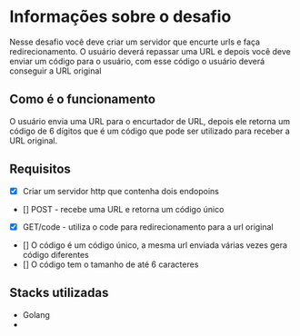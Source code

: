 # Informações sobre o desafio 

Nesse desafio você deve criar um servidor que encurte urls e faça redirecionamento. O usuário deverá repassar uma URL e depois você deve enviar um código para o usuário, com esse código o usuário deverá conseguir a URL original

## Como é o funcionamento

O usuário envia uma URL para o encurtador de URL, depois ele retorna um código de 6 dígitos que é um código que pode ser utilizado para receber a URL original. 

## Requisitos

- [x] Criar um servidor http que contenha dois endopoins
- [] POST - recebe uma URL e retorna um código único
- [x] GET/code - utiliza o code para redirecionamento para a url original 
- [] O código é um código único, a mesma url enviada várias vezes gera código diferentes 
- [] O código tem o tamanho de até 6 caracteres 

## Stacks utilizadas 
- Golang
- 